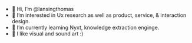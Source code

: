 - 👋 Hi, I’m @lansingthomas
- 👀 I’m interested in Ux research as well as product, service, & interaction design. 
- 🌱 I’m currently learning Nyxt, knowledge extraction enginge.
- 💞️ I like visual and sound art :)

<!---
lansingthomas/lansingthomas is a ✨ special ✨ repository because its `README.md` (this file) appears on your GitHub profile.
You can click the Preview link to take a look at your changes.
--->
